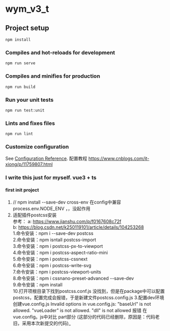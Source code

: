 # wym_v3_t

## Project setup
```
npm install
```

### Compiles and hot-reloads for development
```
npm run serve
```

### Compiles and minifies for production
```
npm run build
```

### Run your unit tests
```
npm run test:unit
```

### Lints and fixes files
```
npm run lint
```

### Customize configuration
See [Configuration Reference](https://cli.vuejs.org/config/).
配置教程 https://www.cnblogs.com/it-xiong/p/11759807.html  
### I write this just for myself. vue3 + ts
#### first init project
1. // npm install --save-dev cross-env 在config中兼容 process.env.NODE_ENV ，，没起作用  
2. 适配插件postcss安装  
  参考： a: https://www.jianshu.com/p/f0167608c72f   
        b: https://blog.csdn.net/k250119101/article/details/104253268  
  1.命令安装：npm i --save-dev postcss  
  2.命令安装：npm isntall postcss-import  
  3.命令安装：npm i postcss-px-to-viewport  
  4.命令安装：npm i postcss-aspect-ratio-mini  
  5.命令安装：npm i postcss-cssnext  
  6.命令安装：npm i postcss-write-svg  
  7.命令安装：npm i postcss-viewport-units  
  8.命令安装：npm i cssnano-preset-advanced --save-dev  
  9.命令安装：npm install  
  10.打开项根目录下找到postcss.conf.js  没找到，但是在package中可以配置 postcss，配置完成会报错，于是新建文件postcss.config.js
3.配置dev环境创建vue.config.js Invalid options in vue.config.js: "baseUrl" is not allowed. "vueLoader" is not allowed. "dll" is not allowed 报错 在vue.config。js中对比 part部分 (这部分的代码已经删除，原因是：代码老旧，采用本次新提交的代码)_ 
